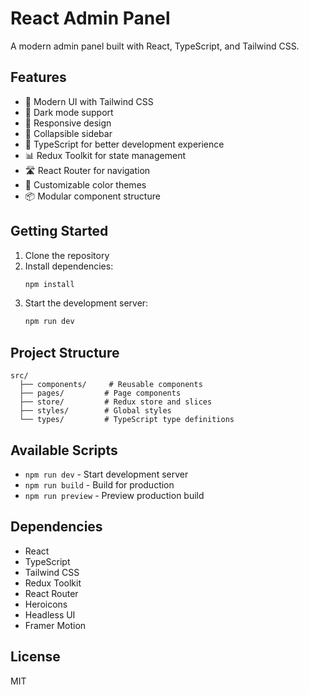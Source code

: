 # React Admin Panel

A modern admin panel built with React, TypeScript, and Tailwind CSS.

## Features

- 🎨 Modern UI with Tailwind CSS
- 🌙 Dark mode support
- 📱 Responsive design
- 🔄 Collapsible sidebar
- 🎯 TypeScript for better development experience
- 📊 Redux Toolkit for state management
- 🛣️ React Router for navigation
- 🎨 Customizable color themes
- 📦 Modular component structure

## Getting Started

1. Clone the repository
2. Install dependencies:
   ```bash
   npm install
   ```
3. Start the development server:
   ```bash
   npm run dev
   ```

## Project Structure

```
src/
  ├── components/     # Reusable components
  ├── pages/         # Page components
  ├── store/         # Redux store and slices
  ├── styles/        # Global styles
  └── types/         # TypeScript type definitions
```

## Available Scripts

- `npm run dev` - Start development server
- `npm run build` - Build for production
- `npm run preview` - Preview production build

## Dependencies

- React
- TypeScript
- Tailwind CSS
- Redux Toolkit
- React Router
- Heroicons
- Headless UI
- Framer Motion

## License

MIT
